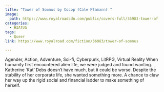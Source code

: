 ```yaml
---
title: "Tower of Somnus by Cocop (Cale Plamann) "
image:
  path: https://www.royalroadcdn.com/public/covers-full/36983-tower-of-somnus.jpg
categories:
  - HIATUS
tags:
  - Queer
link: https://www.royalroad.com/fiction/36983/tower-of-somnus

---
```

Agender, Action, Adventure, Sci-fi, Cyberpunk, LitRPG, Virtual Reality
When humanity first encountered alien life, we were judged and found wanting. 
Katherine ‘Kat’ Debs doesn’t have much, but it could be worse. Despite the stability of her corporate life, she wanted something more.  A chance to claw her way up the rigid social and financial ladder to make something of herself.

